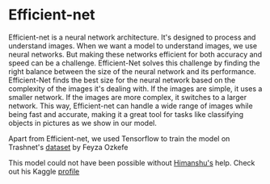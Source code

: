 # Efficient-net
Efficient-net is a neural network architecture. It's designed to process and understand images. When we want a model to understand images, we use neural networks. But making these networks efficient for both accuracy and speed can be a challenge. Efficient-Net solves this challenge by finding the right balance between the size of the neural network and its performance. Efficient-Net finds the best size for the neural network based on the complexity of the images it's dealing with. If the images are simple, it uses a smaller network. If the images are more complex, it switches to a larger network. This way, Efficient-net can handle a wide range of images while being fast and accurate, making it a great tool for tasks like classifying objects in pictures as we show in our model.

Apart from Efficient-net, we used Tensorflow to train the model on Trashnet's [dataset](https://www.kaggle.com/datasets/feyzazkefe/trashnet) by Feyza Ozkefe

This model could not have been possible without [Himanshu's](https://github.com/nerdlab53) help. Check out his Kaggle [profile](https://www.kaggle.com/himanshubhenwal)
